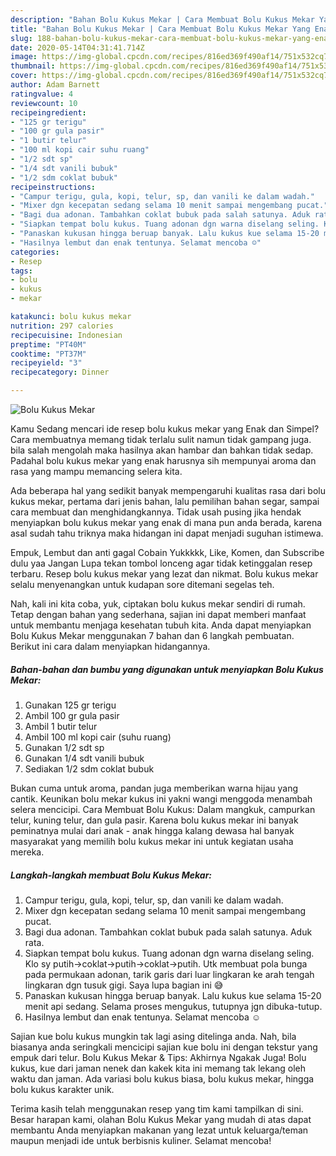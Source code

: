 ```yaml
---
description: "Bahan Bolu Kukus Mekar | Cara Membuat Bolu Kukus Mekar Yang Enak Dan Mudah"
title: "Bahan Bolu Kukus Mekar | Cara Membuat Bolu Kukus Mekar Yang Enak Dan Mudah"
slug: 188-bahan-bolu-kukus-mekar-cara-membuat-bolu-kukus-mekar-yang-enak-dan-mudah
date: 2020-05-14T04:31:41.714Z
image: https://img-global.cpcdn.com/recipes/816ed369f490af14/751x532cq70/bolu-kukus-mekar-foto-resep-utama.jpg
thumbnail: https://img-global.cpcdn.com/recipes/816ed369f490af14/751x532cq70/bolu-kukus-mekar-foto-resep-utama.jpg
cover: https://img-global.cpcdn.com/recipes/816ed369f490af14/751x532cq70/bolu-kukus-mekar-foto-resep-utama.jpg
author: Adam Barnett
ratingvalue: 4
reviewcount: 10
recipeingredient:
- "125 gr terigu"
- "100 gr gula pasir"
- "1 butir telur"
- "100 ml kopi cair suhu ruang"
- "1/2 sdt sp"
- "1/4 sdt vanili bubuk"
- "1/2 sdm coklat bubuk"
recipeinstructions:
- "Campur terigu, gula, kopi, telur, sp, dan vanili ke dalam wadah."
- "Mixer dgn kecepatan sedang selama 10 menit sampai mengembang pucat."
- "Bagi dua adonan. Tambahkan coklat bubuk pada salah satunya. Aduk rata."
- "Siapkan tempat bolu kukus. Tuang adonan dgn warna diselang seling. Klo sy putih-&gt;coklat-&gt;putih-&gt;coklat-&gt;putih. Utk membuat pola bunga pada permukaan adonan, tarik garis dari luar lingkaran ke arah tengah lingkaran dgn tusuk gigi. Saya lupa bagian ini 😅"
- "Panaskan kukusan hingga beruap banyak. Lalu kukus kue selama 15-20 menit api sedang. Selama proses mengukus, tutupnya jgn dibuka-tutup."
- "Hasilnya lembut dan enak tentunya. Selamat mencoba ☺"
categories:
- Resep
tags:
- bolu
- kukus
- mekar

katakunci: bolu kukus mekar 
nutrition: 297 calories
recipecuisine: Indonesian
preptime: "PT40M"
cooktime: "PT37M"
recipeyield: "3"
recipecategory: Dinner

---
```



![Bolu Kukus Mekar](https://img-global.cpcdn.com/recipes/816ed369f490af14/751x532cq70/bolu-kukus-mekar-foto-resep-utama.jpg)

Kamu Sedang mencari ide resep bolu kukus mekar yang Enak dan Simpel? Cara membuatnya memang tidak terlalu sulit namun tidak gampang juga. bila salah mengolah maka hasilnya akan hambar dan bahkan tidak sedap. Padahal bolu kukus mekar yang enak harusnya sih mempunyai aroma dan rasa yang mampu memancing selera kita.

Ada beberapa hal yang sedikit banyak mempengaruhi kualitas rasa dari bolu kukus mekar, pertama dari jenis bahan, lalu pemilihan bahan segar, sampai cara membuat dan menghidangkannya. Tidak usah pusing jika hendak menyiapkan bolu kukus mekar yang enak di mana pun anda berada, karena asal sudah tahu triknya maka hidangan ini dapat menjadi suguhan istimewa.

Empuk, Lembut dan anti gagal Cobain Yukkkkk, Like, Komen, dan Subscribe dulu yaa Jangan Lupa tekan tombol lonceng agar tidak ketinggalan resep terbaru. Resep bolu kukus mekar yang lezat dan nikmat. Bolu kukus mekar selalu menyenangkan untuk kudapan sore ditemani segelas teh.


Nah, kali ini kita coba, yuk, ciptakan bolu kukus mekar sendiri di rumah. Tetap dengan bahan yang sederhana, sajian ini dapat memberi manfaat untuk membantu menjaga kesehatan tubuh kita. Anda dapat menyiapkan Bolu Kukus Mekar menggunakan 7 bahan dan 6 langkah pembuatan. Berikut ini cara dalam menyiapkan hidangannya.

<!--inarticleads1-->

##### Bahan-bahan dan bumbu yang digunakan untuk menyiapkan Bolu Kukus Mekar:

1. Gunakan 125 gr terigu
1. Ambil 100 gr gula pasir
1. Ambil 1 butir telur
1. Ambil 100 ml kopi cair (suhu ruang)
1. Gunakan 1/2 sdt sp
1. Gunakan 1/4 sdt vanili bubuk
1. Sediakan 1/2 sdm coklat bubuk


Bukan cuma untuk aroma, pandan juga memberikan warna hijau yang cantik. Keunikan bolu mekar kukus ini yakni wangi menggoda menambah selera mencicipi. Cara Membuat Bolu Kukus: Dalam mangkuk, campurkan telur, kuning telur, dan gula pasir. Karena bolu kukus mekar ini banyak peminatnya mulai dari anak - anak hingga kalang dewasa hal banyak masyarakat yang memilih bolu kukus mekar ini untuk kegiatan usaha mereka. 

<!--inarticleads2-->

##### Langkah-langkah membuat Bolu Kukus Mekar:

1. Campur terigu, gula, kopi, telur, sp, dan vanili ke dalam wadah.
1. Mixer dgn kecepatan sedang selama 10 menit sampai mengembang pucat.
1. Bagi dua adonan. Tambahkan coklat bubuk pada salah satunya. Aduk rata.
1. Siapkan tempat bolu kukus. Tuang adonan dgn warna diselang seling. Klo sy putih-&gt;coklat-&gt;putih-&gt;coklat-&gt;putih. Utk membuat pola bunga pada permukaan adonan, tarik garis dari luar lingkaran ke arah tengah lingkaran dgn tusuk gigi. Saya lupa bagian ini 😅
1. Panaskan kukusan hingga beruap banyak. Lalu kukus kue selama 15-20 menit api sedang. Selama proses mengukus, tutupnya jgn dibuka-tutup.
1. Hasilnya lembut dan enak tentunya. Selamat mencoba ☺


Sajian kue bolu kukus mungkin tak lagi asing ditelinga anda. Nah, bila biasanya anda seringkali mencicipi sajian kue bolu ini dengan tekstur yang empuk dari telur. Bolu Kukus Mekar &amp; Tips: Akhirnya Ngakak Juga! Bolu kukus, kue dari jaman nenek dan kakek kita ini memang tak lekang oleh waktu dan jaman. Ada variasi bolu kukus biasa, bolu kukus mekar, hingga bolu kukus karakter unik. 

Terima kasih telah menggunakan resep yang tim kami tampilkan di sini. Besar harapan kami, olahan Bolu Kukus Mekar yang mudah di atas dapat membantu Anda menyiapkan makanan yang lezat untuk keluarga/teman maupun menjadi ide untuk berbisnis kuliner. Selamat mencoba!
